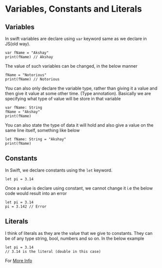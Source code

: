 # Variables, Constants and Literals

## Variables
In swift variables are declare using ```var``` keyword same as we declare in JS(old way).
```
var fName = "Akshay"
print(fName) // Akshay
```
The value of such variables can be changed, in the below manner
```
fName = "Notorious"
print(fName) // Notorious
```

You can also only declare the variable type, rather than giving it a value and then give it value at some other time. (Type annotation). Basically we are specifying what type of value will be store in that variable
```
var fName: String
fName = "Akshay"
print(fName)
```

You can also state the type of data it will hold and also give a value on the same line itself, something like below
```
let fName: String = "Akshay"
print(fName)
```

## Constants

In Swift, we declare constants using the ```let``` keyword.
```
let pi = 3.14
```
Once a value is declare using constant, we cannot change it i.e the below code would result into an error
```
let pi = 3.14
pi = 3.142 // Error
```


## Literals
I think of literals as they are the value that we give to constants. They can be of any type string, bool, numbers and so on. In the below example
```
let pi = 3.14
// 3.14 is the literal (double in this case)
```
For [More Info](https://www.programiz.com/swift-programming/variables-constants-literals)
